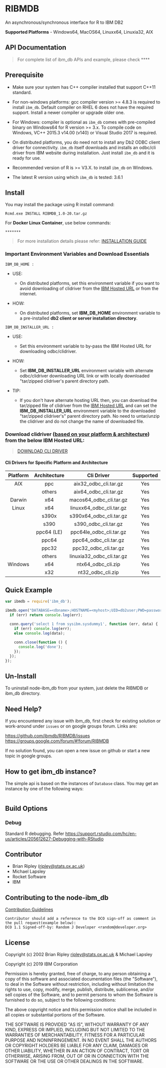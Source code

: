 # RIBMDB

An asynchronous/synchronous interface for R to IBM DB2

**Supported Platforms** - Windows64, MacOS64, Linuxx64, Linuxia32, AIX

## API Documentation

> For complete list of ibm_db APIs and example, please check ****

## Prerequisite

- Make sure your system has C++ compiler installed that support C++11 standard.

- For non-windows platforms: gcc compiler version >= 4.8.3 is required to install `ibm_db`. Default compiler on RHEL 6 does not have the required support.
Install a newer compiler or upgrade older one.

- For Windows: compiler is optional as `ibm_db` comes with pre-compiled binary on Windows64 for R version >= 3.x. To compile code on Windows, VC++ 2015.3 v14.00 (v140) or Visual Studio 2017 is required.

- On distributed platforms, you do need not to install any Db2 ODBC client driver for connectivity. `ibm_db` itself downloads and installs an odbc/cli driver from IBM website during installation. Just install `ibm_db` and it is ready for use.

- Recommended version of R is >= V3.X. to install `ibm_db` on Windows.

- The latest R version using which `ibm_db` is tested: 3.6.1

## Install

You may install the package using R install command:

```
Rcmd.exe INSTALL RIBMDB_1.0-20.tar.gz
```
For **Docker Linux Container**, use below commands:
```
*******
```
> For more installation details please refer:  [INSTALLATION GUIDE](https://github.com/ibmdb/RIBMDB/master/INSTALL.md)


### Important Environment Variables and Download Essentials 

`IBM_DB_HOME :`

- USE:
	- On distributed platforms, set this environment variable if you want to avoid downloading of clidriver from the [IBM Hosted URL](#downloadCli) or from the internet.
	
- HOW:
	- On distributed platforms, set **IBM_DB_HOME** environment variable to a pre-installed **db2 client or server installation directory**.
	

`IBM_DB_INSTALLER_URL :`

- USE:
	- Set this environment variable to by-pass the IBM Hosted URL for downloading odbc/clidriver.

- HOW:
	- Set **IBM_DB_INSTALLER_URL** environment variable with alternate odbc/clidriver downloading URL link or with locally downloaded "tar/zipped clidriver's parent directory path.

- TIP:
	- If you don't have alternate hosting URL then, you can download the tar/zipped file of clidriver from the [IBM Hosted URL](#downloadCli) and can set the **IBM_DB_INSTALLER_URL** environment variable to the downloaded "tar/zipped clidriver's" parent directory path. No need to untar/unzip the clidriver and do not change the name of downloaded file.

### <a name="downloadCli"></a> Download clidriver ([based on your platform & architecture](#systemDetails)) from the below IBM Hosted URL:
> [DOWNLOAD CLI DRIVER](https://public.dhe.ibm.com/ibmdl/export/pub/software/data/db2/drivers/odbc_cli/)

#### <a name="systemDetails"></a> Cli Drivers for Specific Platform and Architecture

|Platform      |Architecture    |Cli Driver               |Supported     |
| :---:        |  :---:         |  :---:                  |  :---:       |
|AIX           |  ppc           |aix32_odbc_cli.tar.gz    |  Yes         |
|              |  others        |aix64_odbc_cli.tar.gz    |  Yes         |
|Darwin        |  x64           |macos64_odbc_cli.tar.gz  |  Yes         |
|Linux         |  x64           |linuxx64_odbc_cli.tar.gz |  Yes         |
|              |  s390x         |s390x64_odbc_cli.tar.gz  |  Yes         |
|              |  s390          |s390_odbc_cli.tar.gz     |  Yes         |
|              |  ppc64  (LE)   |ppc64le_odbc_cli.tar.gz  |  Yes         |
|              |  ppc64         |ppc64_odbc_cli.tar.gz    |  Yes         |
|              |  ppc32         |ppc32_odbc_cli.tar.gz    |  Yes         |
|              |  others        |linuxia32_odbc_cli.tar.gz|  Yes         |
|Windows       |  x64           |ntx64_odbc_cli.zip       |  Yes         |
|              |  x32           |nt32_odbc_cli.zip        |  Yes         |




## Quick Example

```javascript
var ibmdb = require('ibm_db');

ibmdb.open("DATABASE=<dbname>;HOSTNAME=<myhost>;UID=db2user;PWD=password;PORT=<dbport>;PROTOCOL=TCPIP", function (err,conn) {
  if (err) return console.log(err);
  
  conn.query('select 1 from sysibm.sysdummy1', function (err, data) {
    if (err) console.log(err);
    else console.log(data);

    conn.close(function () {
      console.log('done');
    });
  });
});
```

## Un-Install

To uninstall node-ibm_db from your system, just delete the RIBMDB or ibm_db directory.


## Need Help?

If you encountered any issue with ibm_db, first check for existing solution or
work-around under `issues` or on google groups forum. Links are:   
    
https://github.com/ibmdb/RIBMDB/issues    
https://groups.google.com/forum/#!forum/RIBMDB   
   
If no solution found, you can open a new issue on github or start a new topic in google groups.

## How to get ibm_db instance?

The simple api is based on the instances of `Database` class. You may get an 
instance by one of the following ways:

```library(RIBMDB)
```

## Build Options

### Debug

Standard R debugging. Refer https://support.rstudio.com/hc/en-us/articles/205612627-Debugging-with-RStudio

## Contributor

* Brian Ripley (ripley@stats.ox.ac.uk)
* Michael Lapsley
* Rocket Software
* IBM

## Contributing to the node-ibm_db

[Contribution Guidelines](https://github.com/ibmdb/RIBMDB/blob/master/contributing/CONTRIBUTING.md)

```
Contributor should add a reference to the DCO sign-off as comment in the pull request(example below):
DCO 1.1 Signed-off-by: Random J Developer <random@developer.org>
```

## License

Copyright (c) 2002 Brian Ripley <ripley@stats.ox.ac.uk> & Michael Lapsley

Copyright (c) 2019 IBM Corporation

Permission is hereby granted, free of charge, to any person obtaining a copy of 
this software and associated documentation files (the "Software"), to deal in 
the Software without restriction, including without limitation the rights to 
use, copy, modify, merge, publish, distribute, sublicense, and/or sell copies of
the Software, and to permit persons to whom the Software is furnished to do so,
subject to the following conditions:

The above copyright notice and this permission notice shall be included in all
copies or substantial portions of the Software.

THE SOFTWARE IS PROVIDED "AS IS", WITHOUT WARRANTY OF ANY KIND, EXPRESS OR 
IMPLIED, INCLUDING BUT NOT LIMITED TO THE WARRANTIES OF MERCHANTABILITY, FITNESS
FOR A PARTICULAR PURPOSE AND NONINFRINGEMENT. IN NO EVENT SHALL THE AUTHORS OR 
COPYRIGHT HOLDERS BE LIABLE FOR ANY CLAIM, DAMAGES OR OTHER LIABILITY, WHETHER 
IN AN ACTION OF CONTRACT, TORT OR OTHERWISE, ARISING FROM, OUT OF OR IN
CONNECTION WITH THE SOFTWARE OR THE USE OR OTHER DEALINGS IN THE SOFTWARE.
